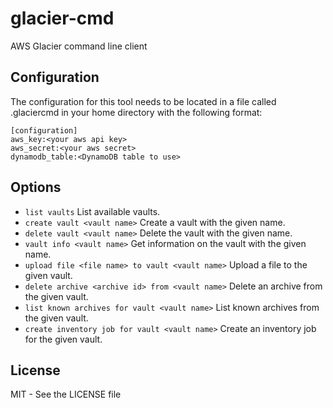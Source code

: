glacier-cmd
===========

AWS Glacier command line client

## Configuration

The configuration for this tool needs to be located in a file called
.glaciercmd in your home directory with the following format:


```
[configuration]
aws_key:<your aws api key>
aws_secret:<your aws secret>
dynamodb_table:<DynamoDB table to use>
```

## Options

- `list vaults` List available vaults.
- `create vault <vault name>` Create a vault with the given name.
- `delete vault <vault name>` Delete the vault with the given name.
- `vault info <vault name>` Get information on the vault with the given name.
- `upload file <file name> to vault <vault name>` Upload a file to the given vault.
- `delete archive <archive id> from <vault name>` Delete an archive from the given vault.
- `list known archives for vault <vault name>` List known archives from the given vault.
- `create inventory job for vault <vault name>` Create an inventory job for the given vault.

## License

MIT - See the LICENSE file
